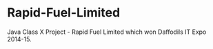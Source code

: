 # Rapid-Fuel-Limited
Java Class X Project - Rapid Fuel Limited which won Daffodils IT Expo 2014-15.
